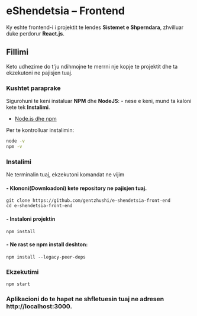 # eShendetsia – Frontend

Ky eshte frontend-i i projektit te lendes **Sistemet e Shperndara**, zhvilluar duke perdorur **React.js**.

## Fillimi

Keto udhezime do t'ju ndihmojne te merrni nje kopje te projektit dhe ta ekzekutoni ne pajisjen tuaj.

### Kushtet paraprake

Sigurohuni te keni instaluar **NPM** dhe **NodeJS**: - nese e keni, mund ta kaloni kete tek **Instalimi**.
- [Node.js dhe npm](https://nodejs.org/en/download/)

Per te kontrolluar instalimin:

```bash
node -v
npm -v
```
### Instalimi
Ne terminalin tuaj, ekzekutoni komandat ne vijim

#### - Klononi(Downloadoni) kete repository ne pajisjen tuaj.
```
git clone https://github.com/gentzhushi/e-shendetsia-front-end
cd e-shendetsia-front-end
```
#### - Instaloni projektin
```
npm install
```
#### - Ne rast se npm install deshton:
```
npm install --legacy-peer-deps
```

### Ekzekutimi
```    
npm start
```

### Aplikacioni do te hapet ne shfletuesin tuaj ne adresen http://localhost:3000.